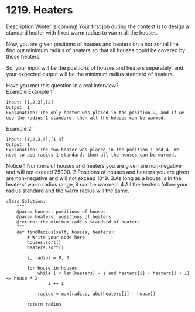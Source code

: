 # 1219. Heaters

Description
Winter is coming! Your first job during the contest is to design a standard heater with fixed warm radius to warm all the houses.

Now, you are given positions of houses and heaters on a horizontal line, find out minimum radius of heaters so that all houses could be covered by those heaters.

So, your input will be the positions of houses and heaters seperately, and your expected output will be the minimum radius standard of heaters.

Have you met this question in a real interview?  
Example
Example 1:

```
Input: [1,2,3],[2]
Output: 1
Explanation: The only heater was placed in the position 2, and if we use the radius 1 standard, then all the houses can be warmed.
```

Example 2:

```
Input: [1,2,3,4],[1,4]
Output: 1
Explanation: The two heater was placed in the position 1 and 4. We need to use radius 1 standard, then all the houses can be warmed.
```

Notice
1.Numbers of houses and heaters you are given are non-negative and will not exceed 25000.
2.Positions of houses and heaters you are given are non-negative and will not exceed 10^9.
3.As long as a house is in the heaters' warm radius range, it can be warmed.
4.All the heaters follow your radius standard and the warm radius will the same.


```
class Solution:
    """
    @param houses: positions of houses
    @param heaters: positions of heaters
    @return: the minimum radius standard of heaters
    """
    def findRadius(self, houses, heaters):
        # Write your code here
        houses.sort()
        heaters.sort()

        i, radius = 0, 0

        for house in houses:
            while i < len(heaters) - 1 and heaters[i] + heaters[i + 1] <= house * 2:
                i += 1

            radius = max(radius, abs(heaters[i] - house))

        return radius
```
